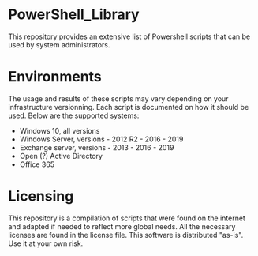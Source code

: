 # PowerShell_Library
This repository provides an extensive list of Powershell scripts that can be used by system administrators.


# Environments
The usage and results of these scripts may vary depending on your infrastructure versionning.
Each script is documented on how it should be used.
Below are the supported systems:
- Windows 10, all versions
- Windows Server, versions - 2012 R2 - 2016 - 2019
- Exchange server, versions - 2013 - 2016 - 2019
- Open (?) Active Directory
- Office 365


# Licensing
This repository is a compilation of scripts that were found on the internet and adapted if needed to reflect more global needs.
All the necessary licenses are found in the license file. This software is distributed "as-is". Use it at your own risk.
